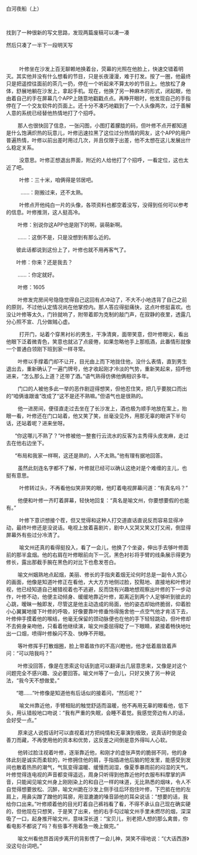 白河夜船（上）

&nbsp;

找到了一种很新的写文思路，发现两篇废稿可以凑一凑

然后只凑了一半下一段明天写

&nbsp;

         叶修坐在沙发上百无聊赖地换着台，荧幕的光照在他脸上，快速交错着明灭。其实他并没有什么想看的节目，只是长夜漫漫，难于打发。按了一圈，他最终只是把遥控往面前的茶几一扔，停在一个听起来不算太吵的节目上。他放松了身体，舒展地躺在沙发上，拿起手机。现在，他换了另一种麻木的形式，闭起眼，他由着自己的手在屏幕几个APP上随意地戳戳点点。再睁开眼时，他发现自己的手指停在了一个交友软件的页面上。还十分不凑巧地戳到了一个人头像两次，过于善解人意的系统已经替他热情地打了个招呼。

        那人也很快回了信息，一张闪图，小图打着朦胧的码，但叶修不点开都知道是什么饱满炽热的玩意儿，叶修迅速拉黑了这位过分热情的网友，这个APP的用户普遍热情，叶修以前出差时用过几次，并且仅限于出差，他不太想在这儿发展出什么稳定关系。

         没意思。叶修正想退出界面，附近的人给他打了个招呼，一看定位，这也太近了吧。

         叶修：三十米，咱俩得是邻居吧。

          ……：刚搬过来，还不太熟。

         叶修点开他纯白一片的头像，各项资料也都空着没写，没得到任何可以参考的信息。叶修推测，这人挺高冷。

        叶修：别说你这APP也是刚下的啊，装萌新啊。

        ……：这倒不是，只是没想到有那么近的。

       彼此话都说到这份上了，叶修也就不用再客气了。

       叶修：你来？还是我去？

        ……：你定就好。

        叶修：1605

        叶修发完房间号隐隐觉得自己这回有点冲动了，不大不小地违背了自己之前的原则，不过他认定情况尚在他掌控内。那人答应得挺痛快，这点叶修挺喜欢。也没让叶修等太久，门铃就响了，附带着即为克制的敲门声，在寂静的夜里，透露几分心照不宣、几分做贼心虚。

         打开门，站着个穿黑衬衫的男生，干净清爽，面带笑意，但叶修眼尖，看出他眼下泛着微青色，笑意也就沾了点疲倦，如果忽略他手上那瓶酒，此番情形就像一个普通白领刚下班到家一样寻常。

        叶修以手撑着门却不让开，目光由上而下地拢住他，没什么表情，直到男生退出去，重新确认了一遍门牌号，他才收起刚才冷淡的气势，重新笑起来，招呼他进来，“怎么那么上道？还带了酒。”语气熟得仿佛他俩相识多年。

        门口的人被他多此一举的恶作剧逗得想笑，但他忍住笑，把几乎要脱口而出的“咱俩谁跟谁”改成了“这不是还不熟嘛。”但语气也是很熟的。

        他一进房间，便径直走过去坐在了长沙发上，酒也极为顺手地放在案上，抬眼一看，叶修还在门口站着，他又笑了笑，丝毫没见外，用那无辜的眼讲下半句话，还站着呢？进来坐呀。

      “你这哪儿不熟了？”叶修被他一整套行云流水的反客为主秀得头皮发麻，走过去在他右边坐下。

      “布局和我家一样啊，这还是熟的，人不太熟。”他有理有据地回答。

        虽然此刻连名字都不了解，叶修就已经可以确认这绝对是个难缠的主儿，也挺有意思。

         叶修转过头，不再看他似笑非笑的眼，他盯着电视屏幕问道：“有真名吗？”

        他便和叶修一齐盯着屏幕，轻快地回复：“真名是喻文州，你要想要假的也能有。”

         叶修下意识想接个茬，但又觉得和这种人打交道直话直说反而容易显得冲动，最终叶修还是没说话。电视上放着喜剧片，剧中人又哭又笑又打又闹，倒显得屏幕外有些过分冷清了。

         喻文州还真的看得挺投入，看了一会儿，他换了个坐姿，伸出手去够叶修面前的那半盒烟。他的右肩在叶修眼前向下一沉，黑色衬衫将手臂的线条展示得更为修长，露出那截手腕在黑色的对比下也愈发苍白。

        喻文州姻熟地点起烟，美丽、修长的手指夹着烟无论何时总是一副令人赏心的画面，他像是知道叶修正在看他，大大方方地侧过脸，狡黠地、直接地和叶修对视，他已经知道自己被猎视着也不逃避，反而饶有兴趣地想观察出叶修的下一步动作，叶修不动，他便主动倾身、缓缓地靠近叶修，距离近到两个人足够听到彼此的心跳，暧昧一触即发，尽管这是他主动造成的局面，他的姿态却始终脆弱，仰着脸小心翼翼地接下叶修的呼吸，好像要靠叶修垂怜得施舍他一点空气他才肯活下去，叶修伸手摸着他的喉结，他毫无保留的颈动脉便也在他的手下轻轻跳动，但叶修却不去俯身亲吻他，只看着他继续演，喻文州委屈得眨了一下眼睛，紧接着畅快地吐出一口烟，喷得叶修躲闪不及、快睁不开眼。

        等叶修挥手打散烟圈，脸上带着故作的不高兴瞪他，他才低着眉敛着声问：“可以陪我吗？”

        叶修没回答，像是在思索这句话到底可以翻译出几层意思来，又像是对这个问题完全不感兴趣、没必要回答。喻文州等了一会儿，只好又换了另一种说法，“我今天不想做爱。”

       “嗯……”叶修像是知道他有后话似的接着问，“然后呢？”

         喻文州靠近他，手臂相贴的触觉舒适而温暖，他不再用无辜的眼看他，低下头，用认错般地口吻说：“我有严重的失眠，会睡不着觉。我感觉旁边有人的话，会好受一点。”

        原来这人说假话时可以直视着对方把纯情和无辜演到极致，说真话时倒是会善刀而藏，不再使用他的资本和优势，这反差之间倒是意外得叫人心软。

        他转过脸注视着叶修，逐渐靠近他，和刚才的虚张声势的脆弱不同，他的身体此刻是诚实而柔软的，叶修拥住他的肩，手指插进他后脑的短发里，能感受到发间也散着热热的潮气，气氛变得温暖、缓慢而润湿，像夏季暴雨前的闷湿的天气，叶修觉得连电视的声音都变得遥远，周身只听得到他靠近他时衣服布料摩掌的声音，只能闻见喻文州身上刚刚染上的和自己一样的味道，无比熟悉的烟味，令人不自觉得想要放松、沉醉，喻文州跪在沙发上侧手往后环抱住叶修，下巴抵在他的左肩上，用鼻尖蹭了蹭他的耳廓，用湿漉漉的嗓音舔他的耳朵说话：“想要的话，我给你口出来。”叶修顺着他的目光盯着自己裤裆看了看，不得不承认自己现在确实硬的，但他现在只想笑，于是笑了出来，他的右手勾过喻文州手里未燃尽的烟，深深吸了一口，起身推开喻文州，意味深长道：“宝贝儿，别老把人想的那么禽兽，你看电影不都说了吗？有些事不用着急一晚上做完。”

        喻文州看他昂首阔步离开的背影愣了一会儿神，哭笑不得地说：“《大话西游》没这句台词吧。”